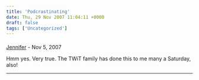 ```yaml
---
title: 'Podcrastinating'
date: Thu, 29 Nov 2007 11:04:11 +0000
draft: false
tags: ['Uncategorized']
---
```



#### 
[Jennifer](http://desertrose0601-jots.blogspot.com/ "desertrose0601@gmail.com") - <time datetime="2007-11-30 03:22:19">Nov 5, 2007</time>

Hmm yes. Very true. The TWiT family has done this to me many a Saturday, also!
<hr />
